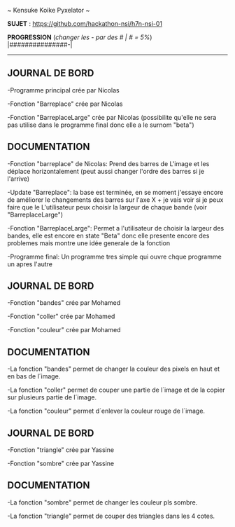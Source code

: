 ~ Kensuke Koike Pyxelator ~

**SUJET** : https://github.com/hackathon-nsi/h7n-nsi-01

**PROGRESSION** (*changer les - par des # | # = 5%*)<br />
|###############-|

<hr />
<!-- ne pas effacer les lignes ci-dessus et mettre à jour la progression régulièrement -->

## JOURNAL DE BORD
-Programme principal crée par Nicolas 

-Fonction "Barreplace" crée par Nicolas

-Fonction "BarreplaceLarge" crée par Nicolas (possibilite qu'elle ne sera pas utilise dans le programme final donc elle a le surnom "beta")
## DOCUMENTATION
-Fonction "barreplace" de Nicolas: Prend des barres de L'image et les déplace horizontalement (peut aussi changer l'ordre des barres si je l'arrive)

-Update "Barreplace": la base est terminée, en se moment j'essaye encore de améliorer le changements des barres sur l'axe X + je vais voir si je peux faire que le L'utilisateur peux choisir la largeur de chaque bande (voir "BarreplaceLarge")

-Fonction "BarreplaceLarge": Permet a l'utilisateur de choisir la largeur des bandes, elle est encore en state "Beta" donc elle presente encore des problemes mais montre une idée generale de la fonction

-Programme final: Un programme tres simple qui ouvre chque programme un apres l'autre


## JOURNAL DE BORD
-Fonction "bandes" crée par Mohamed

-Fonction "coller" crée par Mohamed

-Fonction "couleur" crée par Mohamed

## DOCUMENTATION
-La fonction "bandes" permet de changer la couleur des pixels en haut et en bas de l´image.

-La fonction "coller" permet de couper une partie de l´image et de la copier sur plusieurs partie de l´image.

-La fonction "couleur" permet d´enlever la couleur rouge de l´image.

## JOURNAL DE BORD
-Fonction "triangle" crée par Yassine

-Fonction "sombre" crée par Yassine

## DOCUMENTATION
-La fonction "sombre" permet de changer les couleur pls sombre.

-La fonction "triangle" permet de couper des triangles dans les 4 cotes.

